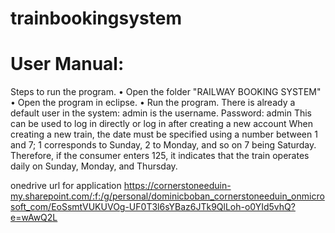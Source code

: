 # trainbookingsystem
# User Manual:
Steps to run the program.
•       Open the folder "RAILWAY BOOKING SYSTEM"
•	Open the program in eclipse.
•	Run the program.
There is already a default user in the system:
admin is the username.
Password: admin This can be used to log in directly or log in after creating a new account
When creating a new train, the date must be specified using a number between 1 and 7; 1 corresponds to Sunday, 2 to Monday, and so on 7 being Saturday.
Therefore, if the consumer enters 125, it indicates that the train operates daily on Sunday, Monday, and Thursday.

onedrive url for application
https://cornerstoneeduin-my.sharepoint.com/:f:/g/personal/dominicboban_cornerstoneeduin_onmicrosoft_com/EoSsmtVUKUVOg-UF0T3l6sYBaz6JTk9QlLoh-o0YId5vhQ?e=wAwQ2L
